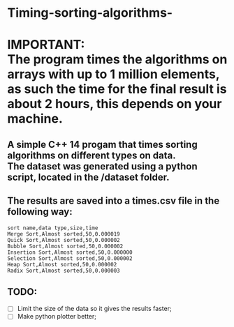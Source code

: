 # Timing-sorting-algorithms-
# IMPORTANT:<br>The program times the algorithms on arrays with up to 1 million elements, as such the time for the final result is about 2 hours, this depends on your machine.

## A simple C++ 14 progam that times sorting algorithms on different types on data.<br>The dataset was generated using a python script, located in the /dataset folder.
## The results are saved into a times.csv file in the following way:
```
sort name,data type,size,time
Merge Sort,Almost sorted,50,0.000019
Quick Sort,Almost sorted,50,0.000002
Bubble Sort,Almost sorted,50,0.000002
Insertion Sort,Almost sorted,50,0.000000
Selection Sort,Almost sorted,50,0.000002
Heap Sort,Almost sorted,50,0.000002
Radix Sort,Almost sorted,50,0.000003
```
## TODO:
- [ ] Limit the size of the data so it gives the results faster;
- [ ] Make python plotter better;
